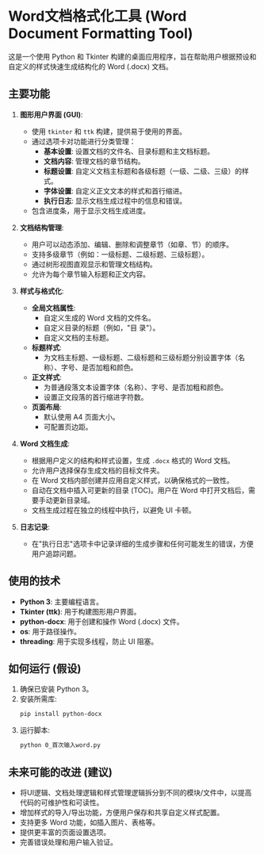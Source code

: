 # Word文档格式化工具 (Word Document Formatting Tool)

这是一个使用 Python 和 Tkinter 构建的桌面应用程序，旨在帮助用户根据预设和自定义的样式快速生成结构化的 Word (.docx) 文档。

## 主要功能

1.  **图形用户界面 (GUI)**:
    *   使用 `tkinter` 和 `ttk` 构建，提供易于使用的界面。
    *   通过选项卡对功能进行分类管理：
        *   **基本设置**: 设置文档的文件名、目录标题和主文档标题。
        *   **文档内容**: 管理文档的章节结构。
        *   **标题设置**: 自定义文档主标题和各级标题（一级、二级、三级）的样式。
        *   **字体设置**: 自定义正文文本的样式和首行缩进。
        *   **执行日志**: 显示文档生成过程中的信息和错误。
    *   包含进度条，用于显示文档生成进度。

2.  **文档结构管理**:
    *   用户可以动态添加、编辑、删除和调整章节（如章、节）的顺序。
    *   支持多级章节（例如：一级标题、二级标题、三级标题）。
    *   通过树形视图直观显示和管理文档结构。
    *   允许为每个章节输入标题和正文内容。

3.  **样式与格式化**:
    *   **全局文档属性**:
        *   自定义生成的 Word 文档的文件名。
        *   自定义目录的标题（例如，"目 录"）。
        *   自定义文档的主标题。
    *   **标题样式**:
        *   为文档主标题、一级标题、二级标题和三级标题分别设置字体（名称）、字号、是否加粗和颜色。
    *   **正文样式**:
        *   为普通段落文本设置字体（名称）、字号、是否加粗和颜色。
        *   设置正文段落的首行缩进字符数。
    *   **页面布局**:
        *   默认使用 A4 页面大小。
        *   可配置页边距。

4.  **Word 文档生成**:
    *   根据用户定义的结构和样式设置，生成 `.docx` 格式的 Word 文档。
    *   允许用户选择保存生成文档的目标文件夹。
    *   在 Word 文档内部创建并应用自定义样式，以确保格式的一致性。
    *   自动在文档中插入可更新的目录 (TOC)。用户在 Word 中打开文档后，需要手动更新目录域。
    *   文档生成过程在独立的线程中执行，以避免 UI 卡顿。

5.  **日志记录**:
    *   在"执行日志"选项卡中记录详细的生成步骤和任何可能发生的错误，方便用户追踪问题。

## 使用的技术

*   **Python 3**: 主要编程语言。
*   **Tkinter (ttk)**: 用于构建图形用户界面。
*   **python-docx**: 用于创建和操作 Word (.docx) 文件。
*   **os**: 用于路径操作。
*   **threading**: 用于实现多线程，防止 UI 阻塞。

## 如何运行 (假设)

1.  确保已安装 Python 3。
2.  安装所需库:
    ```bash
    pip install python-docx
    ```
3.  运行脚本:
    ```bash
    python 0_首次输入word.py
    ```

## 未来可能的改进 (建议)

*   将UI逻辑、文档处理逻辑和样式管理逻辑拆分到不同的模块/文件中，以提高代码的可维护性和可读性。
*   增加样式的导入/导出功能，方便用户保存和共享自定义样式配置。
*   支持更多 Word 功能，如插入图片、表格等。
*   提供更丰富的页面设置选项。
*   完善错误处理和用户输入验证。 